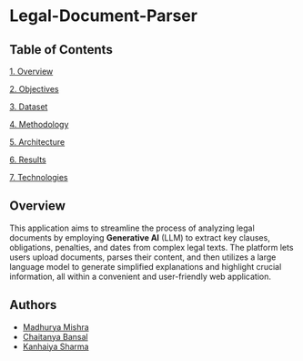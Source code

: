# Legal-Document-Parser

Table of Contents
-

[1. Overview](#Overview)

[2. Objectives](#Objectives)

[3. Dataset](#Dataset)

[4. Methodology](#Methodology)

[5. Architecture](#Architecture)

[6. Results](#Results)

[7. Technologies](#Technologies)


## Overview

This application aims to streamline the process of analyzing legal documents by employing **Generative AI** (LLM) to extract key clauses, obligations, penalties, and dates from complex legal texts. The platform lets users upload documents, parses their content, and then utilizes a large language model to generate simplified explanations and highlight crucial information, all within a convenient and user-friendly web application.


## Authors

- [Madhurya Mishra](https://github.com/madhurya-ops)
- [Chaitanya Bansal](https://github.com/Chai-B)
- [Kanhaiya Sharma](https://github.com/kanhaiyas103)
